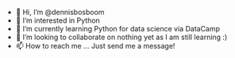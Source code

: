 - 👋 Hi, I’m @dennisbosboom
- 👀 I’m interested in Python
- 🌱 I’m currently learning Python for data science via DataCamp
- 💞️ I’m looking to collaborate on nothing yet as I am still learning :)
- 📫 How to reach me ... Just send me a message!

<!---
dennisbosboom/dennisbosboom is a ✨ special ✨ repository because its `README.md` (this file) appears on your GitHub profile.
You can click the Preview link to take a look at your changes.
--->
